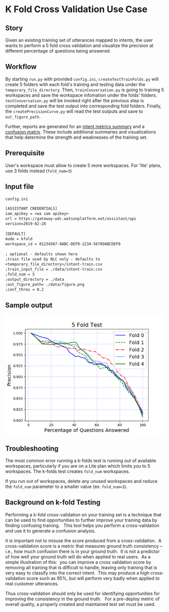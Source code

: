 # K Fold Cross Validation Use Case

## Story
Given an existing training set of utterances mapped to intents, the user wants to perform a 5 fold cross validation and visualize the precision at different percentage of questions being answered.

## Workflow
By starting `run.py` with provided `config.ini`, `createTestTrainFolds.py` will create 5 folders with each fold's training and testing data under the `temporary_file_directory`. Then, `trainConversation.py` is going to training 5 workspaces and save the workspace infomation under the folds' folders. `testConversation.py` will be invoked right after the previous step is completed and save the test output into corresponding fold folders. Finally, the `createPrecisionCurve.py` will read the test outputs and save to `out_figure_path`.

Further, reports are generated for an [intent metrics summary](intent-metrics.md) and a [confusion matrix](confusion-matrix.md).  These include additional summaries and visualizations that help determine the strength and weaknesses of the training set.

## Prerequisite
User's workspace must allow to create 5 more workspaces. For 'lite' plans, use 3 folds instead (`fold_num=3`)

## Input file
`config.ini`

```
[ASSISTANT CREDENTIALS]
iam_apikey = <wa iam apikey>
url = https://gateway-wdc.watsonplatform.net/assistant/api
version=2019-02-28

[DEFAULT]
mode = kfold
workspace_id = 01234567-9ABC-DEF0-1234-56789ABCDEF0

; optional - defaults shown here
;train file used by NLC only - defaults to <temporary_file_directory>/intent-train.csv
;train_input_file = ./data/intent-train.csv
;fold_num = 5
;output_directory = ./data
;out_figure_path= ./data/figure.png
;conf_thres = 0.2
```

## Sample output
![KFold curves](../resources/kfold-curves.png)

## Troubleshooting
The most common error running a k-folds test is running out of available workspaces, particularly if you are on a Lite plan which limits you to 5 workspaces.  The k-folds test creates `fold_num` workspaces.

If you run out of workspaces, delete any unused workspaces and reduce the `fold_num` parameter to a smaller value (ex: `fold_num=3`).

## Background on k-fold Testing
Performing a k-fold cross-validation on your training set is a technique that can be used to find opportunities to further improve your training data by finding confusing training.   This tool helps you perform a cross-validation and use it to generate a confusion analysis.

It is important not to misuse the score produced from a cross-validation.  A cross-validation score is a metric that measures ground truth consistency – i.e., how much confusion there is in your ground truth.  It is not a predictor of how well your ground truth will do when applied to real users.  As a simple illustration of this:  you can improve a cross validation score by removing all training that is difficult to handle, leaving only training that is very easy to classify into the correct intent.  This may produce a high cross-validation score such as 95%, but will perform very badly when applied to real customer utterances.

Thus cross-validation should only be used for identifying opportunities for improving the consistency in the ground truth.   For a pre-deploy metric of overall quality, a properly created and maintained test set must be used.
